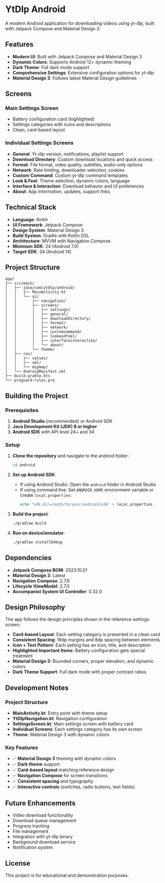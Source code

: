 # YtDlp Android

A modern Android application for downloading videos using yt-dlp, built with Jetpack Compose and Material Design 3.

## Features

- **Modern UI**: Built with Jetpack Compose and Material Design 3
- **Dynamic Colors**: Supports Android 12+ dynamic theming
- **Dark Theme**: Full dark mode support
- **Comprehensive Settings**: Extensive configuration options for yt-dlp
- **Material Design 3**: Follows latest Material Design guidelines

## Screens

### Main Settings Screen
- Battery configuration card (highlighted)
- Settings categories with icons and descriptions
- Clean, card-based layout

### Individual Settings Screens
- **General**: Yt-dlp version, notifications, playlist support
- **Download Directory**: Custom download locations and quick access
- **Format**: File format, video quality, subtitles, audio-only options
- **Network**: Rate limiting, downloader selection, cookies
- **Custom Command**: Custom yt-dlp command templates
- **Look & Feel**: Theme selection, dynamic colors, language
- **Interface & Interaction**: Download behavior and UI preferences
- **About**: App information, updates, support links

## Technical Stack

- **Language**: Kotlin
- **UI Framework**: Jetpack Compose
- **Design System**: Material Design 3
- **Build System**: Gradle with Kotlin DSL
- **Architecture**: MVVM with Navigation Compose
- **Minimum SDK**: 24 (Android 7.0)
- **Target SDK**: 34 (Android 14)

## Project Structure

```
app/
├── src/main/
│   ├── java/com/ytdlp/android/
│   │   ├── MainActivity.kt
│   │   └── ui/
│   │       ├── navigation/
│   │       ├── screens/
│   │       │   ├── settings/
│   │       │   ├── general/
│   │       │   ├── downloaddirectory/
│   │       │   ├── format/
│   │       │   ├── network/
│   │       │   ├── customcommand/
│   │       │   ├── lookandfeel/
│   │       │   ├── interfaceinteraction/
│   │       │   └── about/
│   │       └── theme/
│   ├── res/
│   │   ├── values/
│   │   ├── xml/
│   │   └── mipmap/
│   └── AndroidManifest.xml
├── build.gradle.kts
└── proguard-rules.pro
```

## Building the Project

### Prerequisites

1. **Android Studio** (recommended) or Android SDK
2. **Java Development Kit (JDK) 8 or higher**
3. **Android SDK** with API level 24+ and 34

### Setup

1. **Clone the repository** and navigate to the android folder:
   ```bash
   cd android
   ```

2. **Set up Android SDK**:
   - If using Android Studio: Open the `android` folder in Android Studio
   - If using command line: Set `ANDROID_HOME` environment variable or create `local.properties`:
     ```bash
     echo "sdk.dir=/path/to/your/android/sdk" > local.properties
     ```

3. **Build the project**:
   ```bash
   ./gradlew build
   ```

4. **Run on device/emulator**:
   ```bash
   ./gradlew installDebug
   ```

## Dependencies

- **Jetpack Compose BOM**: 2023.10.01
- **Material Design 3**: Latest
- **Navigation Compose**: 2.7.6
- **Lifecycle ViewModel**: 2.7.0
- **Accompanist System UI Controller**: 0.32.0

## Design Philosophy

The app follows the design principles shown in the reference settings screen:

- **Card-based Layout**: Each setting category is presented in a clean card
- **Consistent Spacing**: 16dp margins and 8dp spacing between elements
- **Icon + Text Pattern**: Each setting has an icon, title, and description
- **Highlighted Important Items**: Battery configuration gets special treatment
- **Material Design 3**: Rounded corners, proper elevation, and dynamic colors
- **Dark Theme Support**: Full dark mode with proper contrast ratios

## Development Notes

### Project Structure
- **MainActivity.kt**: Entry point with theme setup
- **YtDlpNavigation.kt**: Navigation configuration
- **SettingsScreen.kt**: Main settings screen with battery card
- **Individual Screens**: Each settings category has its own screen
- **Theme**: Material Design 3 with dynamic colors

### Key Features
- ✅ **Material Design 3** theming with dynamic colors
- ✅ **Dark theme** support
- ✅ **Card-based layout** matching reference design
- ✅ **Navigation Compose** for screen transitions
- ✅ **Consistent spacing** and typography
- ✅ **Interactive controls** (switches, radio buttons, text fields)

## Future Enhancements

- Video download functionality
- Download queue management
- Progress tracking
- File management
- Integration with yt-dlp binary
- Background download service
- Notification system

## License

This project is for educational and demonstration purposes.